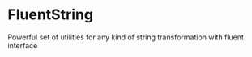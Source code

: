FluentString
============

Powerful set of utilities for any kind of string transformation with fluent interface